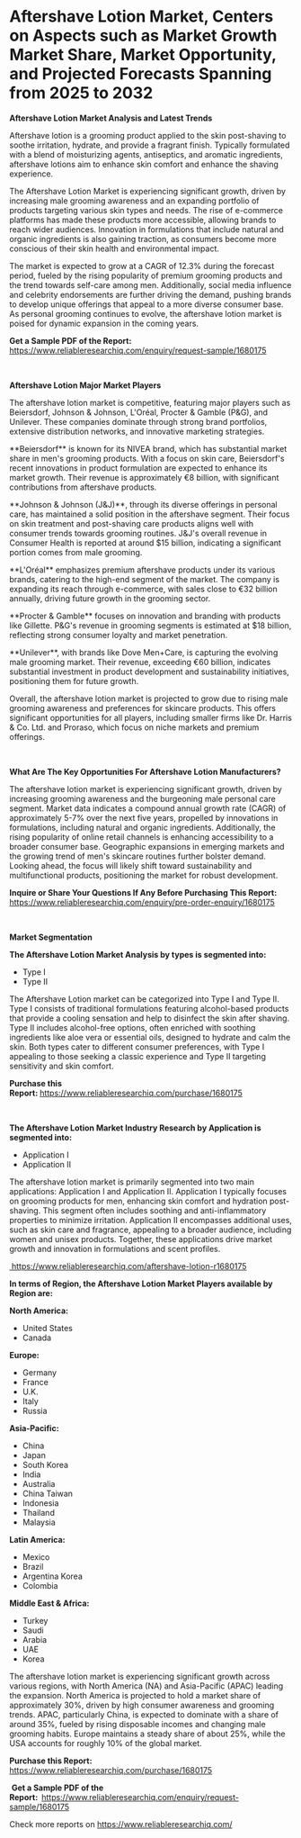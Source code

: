 <p><h1>Aftershave Lotion Market, Centers on Aspects such as Market Growth Market Share, Market Opportunity, and Projected Forecasts Spanning from 2025 to 2032</h1></p><p><strong>Aftershave Lotion Market Analysis and Latest Trends</strong></p>
<p><p>Aftershave lotion is a grooming product applied to the skin post-shaving to soothe irritation, hydrate, and provide a fragrant finish. Typically formulated with a blend of moisturizing agents, antiseptics, and aromatic ingredients, aftershave lotions aim to enhance skin comfort and enhance the shaving experience.</p><p>The Aftershave Lotion Market is experiencing significant growth, driven by increasing male grooming awareness and an expanding portfolio of products targeting various skin types and needs. The rise of e-commerce platforms has made these products more accessible, allowing brands to reach wider audiences. Innovation in formulations that include natural and organic ingredients is also gaining traction, as consumers become more conscious of their skin health and environmental impact.</p><p>The market is expected to grow at a CAGR of 12.3% during the forecast period, fueled by the rising popularity of premium grooming products and the trend towards self-care among men. Additionally, social media influence and celebrity endorsements are further driving the demand, pushing brands to develop unique offerings that appeal to a more diverse consumer base. As personal grooming continues to evolve, the aftershave lotion market is poised for dynamic expansion in the coming years.</p></p>
<p><strong>Get a Sample PDF of the Report:&nbsp;</strong> <a href="https://www.reliableresearchiq.com/enquiry/request-sample/1680175?utm_campaign=2271&utm_medium=2&utm_source=Github&utm_content=ia&utm_term=25032025&utm_id=aftershave-lotion">https://www.reliableresearchiq.com/enquiry/request-sample/1680175</a></p>
<p>&nbsp;</p>
<p><strong>Aftershave Lotion Major Market Players</strong></p>
<p><p>The aftershave lotion market is competitive, featuring major players such as Beiersdorf, Johnson & Johnson, L'Oréal, Procter & Gamble (P&G), and Unilever. These companies dominate through strong brand portfolios, extensive distribution networks, and innovative marketing strategies.</p><p>**Beiersdorf** is known for its NIVEA brand, which has substantial market share in men's grooming products. With a focus on skin care, Beiersdorf's recent innovations in product formulation are expected to enhance its market growth. Their revenue is approximately €8 billion, with significant contributions from aftershave products.</p><p>**Johnson & Johnson (J&J)**, through its diverse offerings in personal care, has maintained a solid position in the aftershave segment. Their focus on skin treatment and post-shaving care products aligns well with consumer trends towards grooming routines. J&J's overall revenue in Consumer Health is reported at around $15 billion, indicating a significant portion comes from male grooming.</p><p>**L'Oréal** emphasizes premium aftershave products under its various brands, catering to the high-end segment of the market. The company is expanding its reach through e-commerce, with sales close to €32 billion annually, driving future growth in the grooming sector. </p><p>**Procter & Gamble** focuses on innovation and branding with products like Gillette. P&G's revenue in grooming segments is estimated at $18 billion, reflecting strong consumer loyalty and market penetration.</p><p>**Unilever**, with brands like Dove Men+Care, is capturing the evolving male grooming market. Their revenue, exceeding €60 billion, indicates substantial investment in product development and sustainability initiatives, positioning them for future growth.</p><p>Overall, the aftershave lotion market is projected to grow due to rising male grooming awareness and preferences for skincare products. This offers significant opportunities for all players, including smaller firms like Dr. Harris & Co. Ltd. and Proraso, which focus on niche markets and premium offerings.</p></p>
<p>&nbsp;</p>
<p><strong>What Are The Key Opportunities For Aftershave Lotion Manufacturers?</strong></p>
<p><p>The aftershave lotion market is experiencing significant growth, driven by increasing grooming awareness and the burgeoning male personal care segment. Market data indicates a compound annual growth rate (CAGR) of approximately 5-7% over the next five years, propelled by innovations in formulations, including natural and organic ingredients. Additionally, the rising popularity of online retail channels is enhancing accessibility to a broader consumer base. Geographic expansions in emerging markets and the growing trend of men's skincare routines further bolster demand. Looking ahead, the focus will likely shift toward sustainability and multifunctional products, positioning the market for robust development.</p></p>
<p><strong>Inquire or Share Your Questions If Any Before Purchasing This Report:</strong> <a href="https://www.reliableresearchiq.com/enquiry/pre-order-enquiry/1680175?utm_campaign=2271&utm_medium=2&utm_source=Github&utm_content=ia&utm_term=25032025&utm_id=aftershave-lotion">https://www.reliableresearchiq.com/enquiry/pre-order-enquiry/1680175</a></p>
<p>&nbsp;</p>
<p><strong>Market Segmentation</strong></p>
<p><strong>The Aftershave Lotion Market Analysis by types is segmented into:</strong></p>
<p><ul><li>Type I</li><li>Type II</li></ul></p>
<p><p>The Aftershave Lotion market can be categorized into Type I and Type II. Type I consists of traditional formulations featuring alcohol-based products that provide a cooling sensation and help to disinfect the skin after shaving. Type II includes alcohol-free options, often enriched with soothing ingredients like aloe vera or essential oils, designed to hydrate and calm the skin. Both types cater to different consumer preferences, with Type I appealing to those seeking a classic experience and Type II targeting sensitivity and skin comfort.</p></p>
<p><strong>Purchase this Report:&nbsp;</strong><a href="https://www.reliableresearchiq.com/purchase/1680175?utm_campaign=2271&utm_medium=2&utm_source=Github&utm_content=ia&utm_term=25032025&utm_id=aftershave-lotion">https://www.reliableresearchiq.com/purchase/1680175</a></p>
<p>&nbsp;</p>
<p><strong>The Aftershave Lotion Market Industry Research by Application is segmented into:</strong></p>
<p><ul><li>Application I</li><li>Application II</li></ul></p>
<p><p>The aftershave lotion market is primarily segmented into two main applications: Application I and Application II. Application I typically focuses on grooming products for men, enhancing skin comfort and hydration post-shaving. This segment often includes soothing and anti-inflammatory properties to minimize irritation. Application II encompasses additional uses, such as skin care and fragrance, appealing to a broader audience, including women and unisex products. Together, these applications drive market growth and innovation in formulations and scent profiles.</p></p>
<p><a href="https://www.reliableresearchiq.com/aftershave-lotion-r1680175?utm_campaign=2271&utm_medium=2&utm_source=Github&utm_content=ia&utm_term=25032025&utm_id=aftershave-lotion">&nbsp;https://www.reliableresearchiq.com/aftershave-lotion-r1680175</a></p>
<p><strong>In terms of Region, the Aftershave Lotion Market Players available by Region are:</strong></p>
<p>
    <p> <strong> North America: </strong>
        <ul>
            <li>United States</li>
            <li>Canada</li>
        </ul>
        </p> 
    <p> <strong> Europe: </strong>
        <ul>
            <li>Germany</li>
            <li>France</li>
            <li>U.K.</li>
            <li>Italy</li>
            <li>Russia</li>
        </ul>
        </p> 
    <p> <strong> Asia-Pacific: </strong>
        <ul>
            <li>China</li>
            <li>Japan</li>
            <li>South Korea</li>
            <li>India</li>
            <li>Australia</li>
            <li>China Taiwan</li>
            <li>Indonesia</li>
            <li>Thailand</li>
            <li>Malaysia</li>
        </ul>
        </p> 
    <p> <strong> Latin America: </strong>
        <ul>
            <li>Mexico</li>
            <li>Brazil</li>
            <li>Argentina Korea</li>
            <li>Colombia</li>
        </ul>
        </p> 
    <p> <strong> Middle East & Africa: </strong>
        <ul>
            <li>Turkey</li>
            <li>Saudi</li>
            <li>Arabia</li>
            <li>UAE</li>
            <li>Korea</li>
        </ul>
    </p>
    </p>
<p><p>The aftershave lotion market is experiencing significant growth across various regions, with North America (NA) and Asia-Pacific (APAC) leading the expansion. North America is projected to hold a market share of approximately 30%, driven by high consumer awareness and grooming trends. APAC, particularly China, is expected to dominate with a share of around 35%, fueled by rising disposable incomes and changing male grooming habits. Europe maintains a steady share of about 25%, while the USA accounts for roughly 10% of the global market.</p></p>
<p><strong>Purchase this Report: </strong><a href="https://www.reliableresearchiq.com/purchase/1680175?utm_campaign=2271&utm_medium=2&utm_source=Github&utm_content=ia&utm_term=25032025&utm_id=aftershave-lotion">https://www.reliableresearchiq.com/purchase/1680175</a></p>
<p>&nbsp;<strong>Get a Sample PDF of the Report:&nbsp;&nbsp;</strong><a href="https://www.reliableresearchiq.com/enquiry/request-sample/1680175?utm_campaign=2271&utm_medium=2&utm_source=Github&utm_content=ia&utm_term=25032025&utm_id=aftershave-lotion">https://www.reliableresearchiq.com/enquiry/request-sample/1680175</a></p>
<p><strong></strong></p>
<p>Check more reports on <a href="https://www.reliableresearchiq.com/?utm_campaign=2271&utm_medium=2&utm_source=Github&utm_content=ia&utm_term=25032025&utm_id=aftershave-lotion">https://www.reliableresearchiq.com/</a></p>